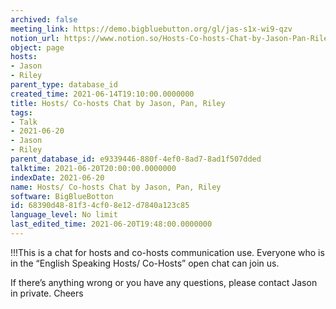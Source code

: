 ```yaml
---
archived: false
meeting_link: https://demo.bigbluebutton.org/gl/jas-s1x-wi9-qzv
notion_url: https://www.notion.so/Hosts-Co-hosts-Chat-by-Jason-Pan-Riley-68390d4881f34cf08e12d7840a123c85
object: page
hosts:
- Jason
- Riley
parent_type: database_id
created_time: 2021-06-14T19:10:00.0000000
title: Hosts/ Co-hosts Chat by Jason, Pan, Riley
tags:
- Talk
- 2021-06-20
- Jason
- Riley
parent_database_id: e9339446-880f-4ef0-8ad7-8ad1f507dded
talktime: 2021-06-20T20:00:00.0000000
indexDate: 2021-06-20
name: Hosts/ Co-hosts Chat by Jason, Pan, Riley
software: BigBlueBotton
id: 68390d48-81f3-4cf0-8e12-d7840a123c85
language_level: No limit
last_edited_time: 2021-06-20T19:48:00.0000000
---
```


!!!This is a chat for hosts and co-hosts communication use. Everyone who is in the “English Speaking Hosts/ Co-Hosts” open chat can join us.

If there’s anything wrong or you have any questions, please contact Jason in private. Cheers

